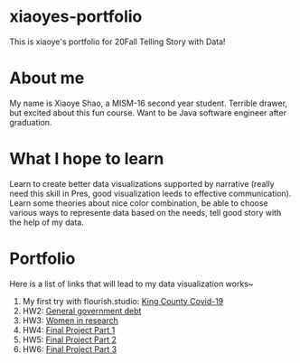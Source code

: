 # xiaoyes-portfolio
This is xiaoye's portfolio for 20Fall Telling Story with Data!

# About me
My name is Xiaoye Shao, a MISM-16 second year student.
Terrible drawer, but excited about this fun course.
Want to be Java software engineer after graduation.

# What I hope to learn
Learn to create better data visualizations supported by narrative (really need this skill in Pres, good visualization leeds to effective communication).
Learn some theories about nice color combination, be able to choose various ways to represente data based on the needs, tell good story with the help of my data.

# Portfolio
Here is a list of links that will lead to my data visualization works~
1. My first try with flourish.studio: [King County Covid-19](https://little-yao21.github.io/xiaoyes-portfolio/KingCounty)
2. HW2: [General government debt](/General-government-debt.md)
3. HW3: [Women in research](/Women-in-research.md)
4. HW4: [Final Project Part 1](/final_project_part1_xiaoyes.md)
5. HW5: [Final Project Part 2](/final_project_part2_xiaoyes.md)
6. HW6: [Final Project Part 3](/final_project_part3_xiaoyes.md)
